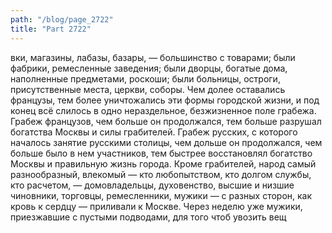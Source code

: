 ```yaml
---
path: "/blog/page_2722"
title: "Part 2722"
---
```


вки, магазины, лабазы, базары, — большинство с товарами; были фабрики, ремесленные заведения; были дворцы, богатые дома, наполненные предметами, роскоши; были больницы, остроги, присутственные места, церкви, соборы. Чем долее оставались французы, тем более уничтожались эти формы городской жизни, и под конец всё слилось в одно нераздельное, безжизненное поле грабежа.
Грабеж французов, чем больше он продолжался, тем больше разрушал богатства Москвы и силы грабителей. Грабеж русских, с которого началось занятие русскими столицы, чем дольше он продолжался, чем больше было в нем участников, тем быстрее восстановлял богатство Москвы и правильную жизнь города.
Кроме грабителей, народ самый разнообразный, влекомый — кто любопытством, кто долгом службы, кто расчетом, — домовладельцы, духовенство, высшие и низшие чиновники, торговцы, ремесленники, мужики — с разных сторон, как кровь к сердцу — приливали к Москве.
Через неделю уже мужики, приезжавшие с пустыми подводами, для того чтоб увозить вещ
